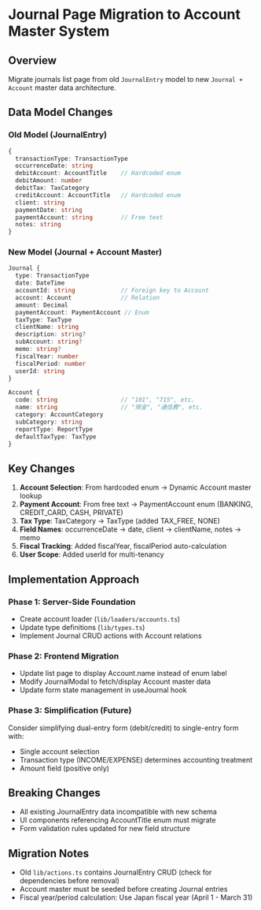 # Journal Page Migration to Account Master System

## Overview

Migrate journals list page from old `JournalEntry` model to new `Journal + Account` master data architecture.

## Data Model Changes

### Old Model (JournalEntry)
```typescript
{
  transactionType: TransactionType
  occurrenceDate: string
  debitAccount: AccountTitle    // Hardcoded enum
  debitAmount: number
  debitTax: TaxCategory
  creditAccount: AccountTitle   // Hardcoded enum
  client: string
  paymentDate: string
  paymentAccount: string        // Free text
  notes: string
}
```

### New Model (Journal + Account Master)
```typescript
Journal {
  type: TransactionType
  date: DateTime
  accountId: string             // Foreign key to Account
  account: Account              // Relation
  amount: Decimal
  paymentAccount: PaymentAccount // Enum
  taxType: TaxType
  clientName: string
  description: string?
  subAccount: string?
  memo: string?
  fiscalYear: number
  fiscalPeriod: number
  userId: string
}

Account {
  code: string                  // "101", "715", etc.
  name: string                  // "現金", "通信費", etc.
  category: AccountCategory
  subCategory: string
  reportType: ReportType
  defaultTaxType: TaxType
}
```

## Key Changes

1. **Account Selection**: From hardcoded enum → Dynamic Account master lookup
2. **Payment Account**: From free text → PaymentAccount enum (BANKING, CREDIT_CARD, CASH, PRIVATE)
3. **Tax Type**: TaxCategory → TaxType (added TAX_FREE, NONE)
4. **Field Names**: occurrenceDate → date, client → clientName, notes → memo
5. **Fiscal Tracking**: Added fiscalYear, fiscalPeriod auto-calculation
6. **User Scope**: Added userId for multi-tenancy

## Implementation Approach

### Phase 1: Server-Side Foundation
- Create account loader (`lib/loaders/accounts.ts`)
- Update type definitions (`lib/types.ts`)
- Implement Journal CRUD actions with Account relations

### Phase 2: Frontend Migration
- Update list page to display Account.name instead of enum label
- Modify JournalModal to fetch/display Account master data
- Update form state management in useJournal hook

### Phase 3: Simplification (Future)
Consider simplifying dual-entry form (debit/credit) to single-entry form with:
- Single account selection
- Transaction type (INCOME/EXPENSE) determines accounting treatment
- Amount field (positive only)

## Breaking Changes

- All existing JournalEntry data incompatible with new schema
- UI components referencing AccountTitle enum must migrate
- Form validation rules updated for new field structure

## Migration Notes

- Old `lib/actions.ts` contains JournalEntry CRUD (check for dependencies before removal)
- Account master must be seeded before creating Journal entries
- Fiscal year/period calculation: Use Japan fiscal year (April 1 - March 31)

